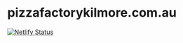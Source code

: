 # pizzafactorykilmore.com.au

[![Netlify Status](https://api.netlify.com/api/v1/badges/4de0f912-2ce3-4c11-9f91-72755d0d598a/deploy-status)](https://app.netlify.com/sites/pizzafactorykilmore/deploys)

